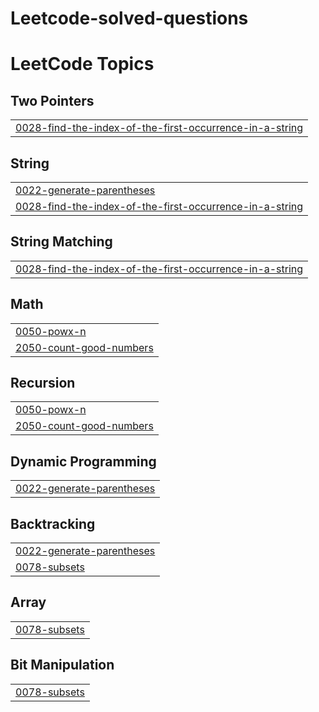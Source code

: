 # Leetcode-solved-questions
<!---LeetCode Topics Start-->
# LeetCode Topics
## Two Pointers
|  |
| ------- |
| [0028-find-the-index-of-the-first-occurrence-in-a-string](https://github.com/himanshukoshliya51-code/Leetcode-solved-questions/tree/master/0028-find-the-index-of-the-first-occurrence-in-a-string) |
## String
|  |
| ------- |
| [0022-generate-parentheses](https://github.com/himanshukoshliya51-code/Leetcode-solved-questions/tree/master/0022-generate-parentheses) |
| [0028-find-the-index-of-the-first-occurrence-in-a-string](https://github.com/himanshukoshliya51-code/Leetcode-solved-questions/tree/master/0028-find-the-index-of-the-first-occurrence-in-a-string) |
## String Matching
|  |
| ------- |
| [0028-find-the-index-of-the-first-occurrence-in-a-string](https://github.com/himanshukoshliya51-code/Leetcode-solved-questions/tree/master/0028-find-the-index-of-the-first-occurrence-in-a-string) |
## Math
|  |
| ------- |
| [0050-powx-n](https://github.com/himanshukoshliya51-code/Leetcode-solved-questions/tree/master/0050-powx-n) |
| [2050-count-good-numbers](https://github.com/himanshukoshliya51-code/Leetcode-solved-questions/tree/master/2050-count-good-numbers) |
## Recursion
|  |
| ------- |
| [0050-powx-n](https://github.com/himanshukoshliya51-code/Leetcode-solved-questions/tree/master/0050-powx-n) |
| [2050-count-good-numbers](https://github.com/himanshukoshliya51-code/Leetcode-solved-questions/tree/master/2050-count-good-numbers) |
## Dynamic Programming
|  |
| ------- |
| [0022-generate-parentheses](https://github.com/himanshukoshliya51-code/Leetcode-solved-questions/tree/master/0022-generate-parentheses) |
## Backtracking
|  |
| ------- |
| [0022-generate-parentheses](https://github.com/himanshukoshliya51-code/Leetcode-solved-questions/tree/master/0022-generate-parentheses) |
| [0078-subsets](https://github.com/himanshukoshliya51-code/Leetcode-solved-questions/tree/master/0078-subsets) |
## Array
|  |
| ------- |
| [0078-subsets](https://github.com/himanshukoshliya51-code/Leetcode-solved-questions/tree/master/0078-subsets) |
## Bit Manipulation
|  |
| ------- |
| [0078-subsets](https://github.com/himanshukoshliya51-code/Leetcode-solved-questions/tree/master/0078-subsets) |
<!---LeetCode Topics End-->